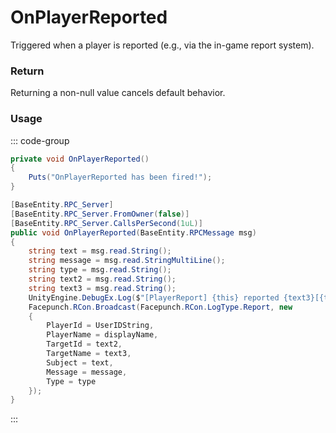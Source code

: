 <Badge type="danger" text="Carbon Compatible"/><Badge type="warning" text="Oxide Compatible"/>
# OnPlayerReported
Triggered when a player is reported (e.g., via the in-game report system).
### Return
Returning a non-null value cancels default behavior.

### Usage
::: code-group
```csharp [Example]
private void OnPlayerReported()
{
	Puts("OnPlayerReported has been fired!");
}
```
```csharp [Source — Assembly-CSharp @ BasePlayer]
[BaseEntity.RPC_Server]
[BaseEntity.RPC_Server.FromOwner(false)]
[BaseEntity.RPC_Server.CallsPerSecond(1uL)]
public void OnPlayerReported(BaseEntity.RPCMessage msg)
{
	string text = msg.read.String();
	string message = msg.read.StringMultiLine();
	string type = msg.read.String();
	string text2 = msg.read.String();
	string text3 = msg.read.String();
	UnityEngine.DebugEx.Log($"[PlayerReport] {this} reported {text3}[{text2}] - \"{text}\"");
	Facepunch.RCon.Broadcast(Facepunch.RCon.LogType.Report, new
	{
		PlayerId = UserIDString,
		PlayerName = displayName,
		TargetId = text2,
		TargetName = text3,
		Subject = text,
		Message = message,
		Type = type
	});
}

```
:::
